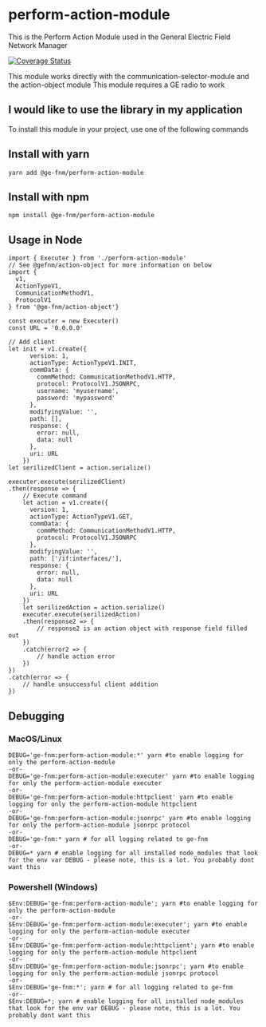 # perform-action-module

This is the Perform Action Module used in the General Electric Field Network Manager

[![Coverage Status](https://coveralls.io/repos/github/GE-MDS-FNM-V2/action-object/badge.svg?branch=master)](https://coveralls.io/github/GE-MDS-FNM-V2/action-object?branch=master)

This module works directly with the communication-selector-module and the action-object module
This module requires a GE radio to work


## I would like to use the library in my application

To install this module in your project, use one of the following commands

## Install with yarn
```
yarn add @ge-fnm/perform-action-module
```

## Install with npm
```
npm install @ge-fnm/perform-action-module
```

## Usage in Node
```
import { Executer } from './perform-action-module'
// See @gefnm/action-object for more information on below
import {
  v1,
  ActionTypeV1,
  CommunicationMethodV1,
  ProtocolV1
} from '@ge-fnm/action-object'}

const executer = new Executer()
const URL = '0.0.0.0'

// Add client
let init = v1.create({
      version: 1,
      actionType: ActionTypeV1.INIT,
      commData: {
        commMethod: CommunicationMethodV1.HTTP,
        protocol: ProtocolV1.JSONRPC,
        username: 'myusername',
        password: 'mypassword'
      },
      modifyingValue: '',
      path: [],
      response: {
        error: null,
        data: null
      },
      uri: URL
    })
let serilizedClient = action.serialize()

executer.execute(serilizedClient)
.then(response => {
    // Execute command
    let action = v1.create({
      version: 1,
      actionType: ActionTypeV1.GET,
      commData: {
        commMethod: CommunicationMethodV1.HTTP,
        protocol: ProtocolV1.JSONRPC
      },
      modifyingValue: '',
      path: ['/if:interfaces/'],
      response: {
        error: null,
        data: null
      },
      uri: URL
    })
    let serilizedAction = action.serialize()
    executer.execute(serilizedAction)
    .then(response2 => {
        // response2 is an action object with response field filled out
    })
    .catch(error2 => {
        // handle action error
    })
})
.catch(error => {
    // handle unsuccessful client addition
})
```

## Debugging

### MacOS/Linux
```
DEBUG='ge-fnm:perform-action-module:*' yarn #to enable logging for only the perform-action-module
-or-
DEBUG='ge-fnm:perform-action-module:executer' yarn #to enable logging for only the perform-action-module executer
-or-
DEBUG='ge-fnm:perform-action-module:httpclient' yarn #to enable logging for only the perform-action-module httpclient
-or-
DEBUG='ge-fnm:perform-action-module:jsonrpc' yarn #to enable logging for only the perform-action-module jsonrpc protocol
-or-
DEBUG='ge-fnm:* yarn # for all logging related to ge-fnm
-or-
DEBUG=* yarn # enable logging for all installed node_modules that look for the env var DEBUG - please note, this is a lot. You probably dont want this
```

### Powershell (Windows)
```
$Env:DEBUG='ge-fnm:perform-action-module'; yarn #to enable logging for only the perform-action-module
-or-
$Env:DEBUG='ge-fnm:perform-action-module:executer'; yarn #to enable logging for only the perform-action-module executer
-or-
$Env:DEBUG='ge-fnm:perform-action-module:httpclient'; yarn #to enable logging for only the perform-action-module httpclient
-or-
$Env:DEBUG='ge-fnm:perform-action-module:jsonrpc'; yarn #to enable logging for only the perform-action-module jsonrpc protocol
-or-
$Env:DEBUG='ge-fnm:*'; yarn # for all logging related to ge-fnm
-or-
$Env:DEBUG=*; yarn # enable logging for all installed node_modules that look for the env var DEBUG - please note, this is a lot. You probably dont want this
```